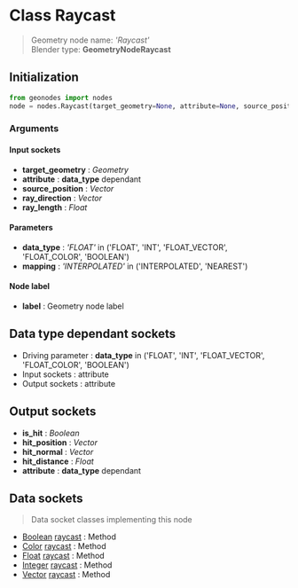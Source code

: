 
# Class Raycast

> Geometry node name: _'Raycast'_<br>Blender type:  **GeometryNodeRaycast**

## Initialization


```python
from geonodes import nodes
node = nodes.Raycast(target_geometry=None, attribute=None, source_position=None, ray_direction=None, ray_length=None, data_type='FLOAT', mapping='INTERPOLATED', label=None)
```


### Arguments


#### Input sockets



- **target_geometry** : _Geometry_
- **attribute** : **data_type** dependant
- **source_position** : _Vector_
- **ray_direction** : _Vector_
- **ray_length** : _Float_



#### Parameters



- **data_type** : _'FLOAT'_ in ('FLOAT', 'INT', 'FLOAT_VECTOR', 'FLOAT_COLOR', 'BOOLEAN')
- **mapping** : _'INTERPOLATED'_ in ('INTERPOLATED', 'NEAREST')



#### Node label



- **label** : Geometry node label



## Data type dependant sockets



- Driving parameter : **data_type** in ('FLOAT', 'INT', 'FLOAT_VECTOR', 'FLOAT_COLOR', 'BOOLEAN')
- Input sockets : attribute
- Output sockets : attribute



## Output sockets



- **is_hit** : _Boolean_
- **hit_position** : _Vector_
- **hit_normal** : _Vector_
- **hit_distance** : _Float_
- **attribute** : **data_type** dependant



## Data sockets

> Data socket classes implementing this node


- [Boolean](../sockets/Boolean.md) [raycast](../sockets/Boolean.md#raycast) : Method
- [Color](../sockets/Color.md) [raycast](../sockets/Color.md#raycast) : Method
- [Float](../sockets/Float.md) [raycast](../sockets/Float.md#raycast) : Method
- [Integer](../sockets/Integer.md) [raycast](../sockets/Integer.md#raycast) : Method
- [Vector](../sockets/Vector.md) [raycast](../sockets/Vector.md#raycast) : Method


